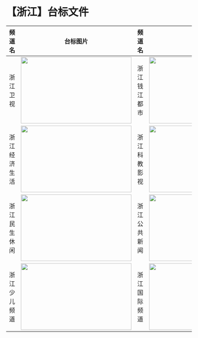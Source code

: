 # 【浙江】台标文件
|频道名|台标图片|频道名|台标图片|
|:---:|:---:|:---:|:---:|
|浙江卫视|<img src="https://raw.githubusercontent.com/wanglindl/TVLogo/main/img/Zhejiang.png" width="300" height="180">|浙江钱江都市|<img src="https://raw.githubusercontent.com/wanglindl/TVLogo/main/img/Zhejiang1.png" width="300" height="180">|
|浙江经济生活|<img src="https://raw.githubusercontent.com/wanglindl/TVLogo/main/img/Zhejiang2.png" width="300" height="180">|浙江科教影视|<img src="https://raw.githubusercontent.com/wanglindl/TVLogo/main/img/Zhejiang3.png" width="300" height="180">|
|浙江民生休闲|<img src="https://raw.githubusercontent.com/wanglindl/TVLogo/main/img/Zhejiang4.png" width="300" height="180">|浙江公共新闻|<img src="https://raw.githubusercontent.com/wanglindl/TVLogo/main/img/Zhejiang5.png" width="300" height="180">|
|浙江少儿频道|<img src="https://raw.githubusercontent.com/wanglindl/TVLogo/main/img/Zhejiang6.png" width="300" height="180">|浙江国际频道|<img src="https://raw.githubusercontent.com/wanglindl/TVLogo/main/img/Zhejiang7.png" width="300" height="180">|
